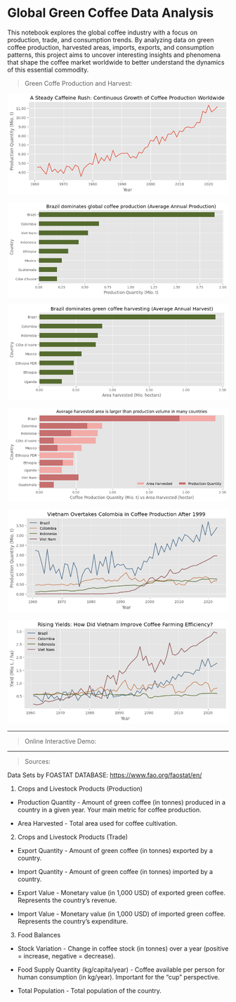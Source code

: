 # Global Green Coffee Data Analysis

This notebook explores the global coffee industry with a focus on production, trade, and consumption trends. By analyzing data on green coffee production, harvested areas, imports, exports, and consumption patterns, this project aims to uncover interesting insights and phenomena that shape the coffee market worldwide to better understand the dynamics of this essential commodity.


> Green Coffe Production and Harvest: 

![Coffee Production Worldwide Growth](./assets/output1.png)

![Top Producer](./assets/output2.png)

![Top Harvester](./assets/output3.png)

![Harvester vs Production](./assets/output4.png)

![Top Producer - Years](./assets/output5.png)

![Yields](./assets/output6.png)

-- --

> Online Interactive Demo: 

-- -- 
> Sources:

Data Sets by FOASTAT DATABASE: https://www.fao.org/faostat/en/

1. Crops and Livestock Products (Production)

- Production Quantity - Amount of green coffee (in tonnes) produced in a country in a given year. Your main metric for coffee production.

- Area Harvested - Total area used for coffee cultivation.

2. Crops and Livestock Products (Trade)

- Export Quantity - Amount of green coffee (in tonnes) exported by a country.

- Import Quantity - Amount of green coffee (in tonnes) imported by a country.

- Export Value - Monetary value (in 1,000 USD) of exported green coffee. Represents the country’s revenue.

- Import Value - Monetary value (in 1,000 USD) of imported green coffee. Represents the country’s expenditure.

3. Food Balances

- Stock Variation - Change in coffee stock (in tonnes) over a year (positive = increase, negative = decrease).

- Food Supply Quantity (kg/capita/year) - Coffee available per person for human consumption (in kg/year). Important for the “cup” perspective.

- Total Population - Total population of the country.
